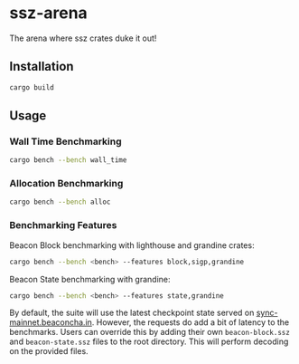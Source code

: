 # ssz-arena
The arena where ssz crates duke it out!

## Installation
```sh
cargo build
```

## Usage

### Wall Time Benchmarking

```sh
cargo bench --bench wall_time
```

### Allocation Benchmarking

```sh
cargo bench --bench alloc
```

### Benchmarking Features

Beacon Block benchmarking with lighthouse and grandine crates:
```sh
cargo bench --bench <bench> --features block,sigp,grandine
```

Beacon State benchmarking with grandine:
```sh
cargo bench --bench <bench> --features state,grandine
```

By default, the suite will use the latest checkpoint state served on [sync-mainnet.beaconcha.in](https://sync-mainnet.beaconcha.in/).
However, the requests do add a bit of latency to the benchmarks. Users can override this by adding their own `beacon-block.ssz` and `beacon-state.ssz` files to the root directory.
This will perform decoding on the provided files.
